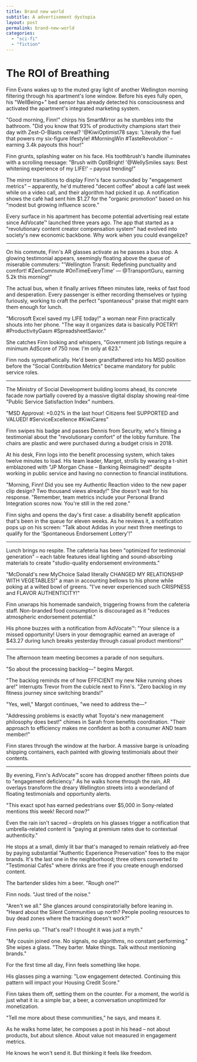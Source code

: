 ```yaml
---
title: Brand new world
subtitle: A advertisement dystopia
layout: post
permalink: brand-new-world
categories: 
  - "sci-fi"
  - "fiction"
---
```


<!-- Unsolicited Praise, Paid in Kind: A Novel Marketing Concept Faces Significant Hurdles

A concept for a marketing and compensation service that would automatically detect positive online mentions of a product and compensate the creator based on the content's reach presents an intriguing, albeit highly complex, proposition. While the idea of rewarding genuine positive sentiment is appealing, its practical implementation faces substantial legal, ethical, and technical challenges that would need careful consideration and innovative solutions to overcome.

The core premise involves crawling the internet to find unsolicited positive reviews, blog posts, social media updates, and other content featuring a specific product (like Adidas in the user's example). Upon discovery, the service would assess the content's reach or views and, based on a predetermined budget, send a monetary compensation to the individual who posted it.

However, this model deviates significantly from existing marketing practices, such as influencer marketing or incentivized review programs, where there's a prior agreement or action taken by the content creator with the expectation of compensation or free product. This "finders keepers, we pay you" approach for unsolicited content introduces unique complications.

Legal and Ethical Minefield:

One of the most significant challenges lies in navigating the legal and ethical landscape surrounding online endorsements and testimonials. Regulatory bodies, such as the Federal Trade Commission (FTC) in the United States, require clear and conspicuous disclosure of any material connection between an endorser and an advertiser. A "material connection" includes monetary compensation or anything of value.

Under the proposed model, a person posting a genuine, unsolicited positive review would receive a payment after the fact, without any prior agreement or knowledge that their post could lead to compensation. This retrospective payment could arguably create a material connection that, according to current guidelines, would necessitate disclosure. However, requiring a user to retroactively disclose a payment they didn't solicit or expect poses a significant practical and legal challenge. Failure to comply with disclosure requirements can result in hefty fines and reputational damage for both the service and the brand.

Furthermore, the practice of paying for positive mentions, even if unsolicited, raises ethical questions about the authenticity of online sentiment. Critics might argue that such a service could incentivize individuals to post positive content solely in the hopes of being discovered and compensated, potentially leading to a less genuine and more commercially motivated online environment. Maintaining consumer trust in online reviews and recommendations is paramount, and a system that could be perceived as "buying" positive buzz could erode that trust.

Technical Complexities:

Beyond the legal and ethical considerations, the technical feasibility of such a service presents considerable hurdles:

    Identifying the Creator: Accurately identifying the original author of a piece of online content across diverse platforms (blogs, various social media sites, forums, etc.) can be technically challenging. Unlike structured influencer platforms, the internet is vast and often lacks standardized methods for author attribution that are easily accessible for programmatic identification.
    Tracking Reach and Views: Reliably and accurately tracking the views or reach of a specific piece of content across different and often disparate platforms is a significant technical feat. Each platform has its own metrics and APIs (if available), and aggregating this data consistently and accurately for an individual post, especially as it might be shared and reposted, is highly complex. "Views" can be defined and measured differently across platforms, making a standardized compensation metric difficult to establish.
    Connecting Content to Identity for Payment: Even if a creator could be identified and their content's reach estimated, programmatically connecting that online persona to a real-world identity for the purpose of sending a payment introduces privacy concerns and technical complexities related to payment gateways and user verification without a pre-existing user account on the service.
    Crawling and Analysis at Scale: Effectively crawling a significant portion of the internet to identify relevant positive mentions in real-time, analyzing their sentiment, and estimating their reach would require a robust and sophisticated technical infrastructure capable of handling massive amounts of data and constantly evolving platform structures.

Potential Alternatives and Considerations:

While the direct unsolicited payment model faces significant obstacles, variations or alternative approaches might be more viable. For instance:

    Running Contests or Campaigns: Brands could actively encourage users to share their positive experiences through clearly communicated contests or campaigns where participation implicitly acknowledges the possibility of a reward. This shifts the dynamic from unsolicited payment to incentivized participation with explicit disclosure.
    Leveraging Existing Influencer Platforms: Focusing on collaborating with individuals who are already creating content and have an established online presence and engaged audience, through existing influencer marketing platforms, provides a more structured and legally compliant approach to compensated endorsements.
    Focusing on User-Generated Content Rights: Instead of direct payment per mention, a service could focus on identifying compelling user-generated content and facilitating the process for brands to request usage rights, potentially offering a license fee to the creator. This acknowledges the value of the content without directly paying for the positive sentiment itself.

In conclusion, the concept of automatically compensating individuals for unsolicited positive online mentions, while innovative in its intent to reward genuine enthusiasm, is fraught with considerable legal, ethical, and technical challenges. The current regulatory environment emphasizes transparency and disclosure for compensated endorsements, which is difficult to reconcile with a retrospective, unsolicited payment model. The technical hurdles of identifying creators and accurately tracking content reach across the internet are also substantial. For such a service to be successful and compliant, it would likely need to fundamentally rethink its approach to address these complex issues. -->

# The ROI of Breathing

Finn Evans wakes up to the muted gray light of another Wellington morning filtering through his apartment's lone window. Before his eyes fully open, his "WellBeing+" bed sensor has already detected his consciousness and activated the apartment's integrated marketing system.

"Good morning, Finn!" chirps his SmartMirror as he stumbles into the bathroom. "Did you know that 93% of productivity champions start their day with Zest-O-Blasts cereal? '@KiwiOptimist78 says: 'Literally the fuel that powers my six-figure lifestyle! #MorningWin #TasteRevolution' – earning 3.4k payouts this hour!"

Finn grunts, splashing water on his face. His toothbrush's handle illuminates with a scrolling message: "Brush with OptiBright! '@WellySmiles says: Best whitening experience of my LIFE!' – payout trending!"

The mirror transitions to display Finn's face surrounded by "engagement metrics" – apparently, he'd muttered "decent coffee" about a café last week while on a video call, and their algorithm had picked it up. A notification shows the café had sent him $1.27 for the "organic promotion" based on his "modest but growing influence score."

Every surface in his apartment has become potential advertising real estate since AdVocate™ launched three years ago. The app that started as a "revolutionary content creator compensation system" had evolved into society's new economic backbone. Why work when you could evangelize?

---

On his commute, Finn's AR glasses activate as he passes a bus stop. A glowing testimonial appears, seemingly floating above the queue of miserable commuters: "'Wellington Transit: Redefining punctuality and comfort! #ZenCommute #OnTimeEveryTime' — @TransportGuru, earning 5.2k this morning!"

The actual bus, when it finally arrives fifteen minutes late, reeks of fast food and desperation. Every passenger is either recording themselves or typing furiously, working to craft the perfect "spontaneous" praise that might earn them enough for lunch.

"Microsoft Excel saved my LIFE today!" a woman near Finn practically shouts into her phone. "The way it organizes data is basically POETRY! #ProductivityGasm #SpreadsheetSavior."

She catches Finn looking and whispers, "Government job listings require a minimum AdScore of 750 now. I'm only at 623."

Finn nods sympathetically. He'd been grandfathered into his MSD position before the "Social Contribution Metrics" became mandatory for public service roles.

---

The Ministry of Social Development building looms ahead, its concrete facade now partially covered by a massive digital display showing real-time "Public Service Satisfaction Index" numbers.

"MSD Approval: +0.02% in the last hour! Citizens feel SUPPORTED and VALUED! #ServiceExcellence #KiwiCares"

Finn swipes his badge and passes Dennis from Security, who's filming a testimonial about the "revolutionary comfort" of the lobby furniture. The chairs are plastic and were purchased during a budget crisis in 2018.

At his desk, Finn logs into the benefit processing system, which takes twelve minutes to load. His team leader, Margot, strolls by wearing a t-shirt emblazoned with "JP Morgan Chase – Banking Reimagined!" despite working in public service and having no connection to financial institutions.

"Morning, Finn! Did you see my Authentic Reaction video to the new paper clip design? Two thousand views already!" She doesn't wait for his response. "Remember, team metrics include your Personal Brand Integration scores now. You're still in the red zone."

Finn sighs and opens the day's first case: a disability benefit application that's been in the queue for eleven weeks. As he reviews it, a notification pops up on his screen: "Talk about Adidas in your next three meetings to qualify for the 'Spontaneous Endorsement Lottery'!"

---

Lunch brings no respite. The cafeteria has been "optimized for testimonial generation" – each table features ideal lighting and sound-absorbing materials to create "studio-quality endorsement environments."

"McDonald's new MyChoice Salad literally CHANGED MY RELATIONSHIP WITH VEGETABLES!" a man in accounting bellows to his phone while poking at a wilted bowl of greens. "I've never experienced such CRISPNESS and FLAVOR AUTHENTICITY!"

Finn unwraps his homemade sandwich, triggering frowns from the cafeteria staff. Non-branded food consumption is discouraged as it "reduces atmospheric endorsement potential."

His phone buzzes with a notification from AdVocate™: "Your silence is a missed opportunity! Users in your demographic earned an average of $43.27 during lunch breaks yesterday through casual product mentions!"

---

The afternoon team meeting becomes a parade of non sequiturs.

"So about the processing backlog—" begins Margot.

"The backlog reminds me of how EFFICIENT my new Nike running shoes are!" interrupts Trevor from the cubicle next to Finn's. "Zero backlog in my fitness journey since switching brands!"

"Yes, well," Margot continues, "we need to address the—"

"Addressing problems is exactly what Toyota's new management philosophy does best!" chimes in Sarah from benefits coordination. "Their approach to efficiency makes me confident as both a consumer AND team member!"

Finn stares through the window at the harbor. A massive barge is unloading shipping containers, each painted with glowing testimonials about their contents.

---

By evening, Finn's AdVocate™ score has dropped another fifteen points due to "engagement deficiency." As he walks home through the rain, AR overlays transform the dreary Wellington streets into a wonderland of floating testimonials and opportunity alerts.

"This exact spot has earned pedestrians over $5,000 in Sony-related mentions this week! Record now?"

Even the rain isn't sacred – droplets on his glasses trigger a notification that umbrella-related content is "paying at premium rates due to contextual authenticity."

He stops at a small, dimly lit bar that's managed to remain relatively ad-free by paying substantial "Authentic Experience Preservation" fees to the major brands. It's the last one in the neighborhood; three others converted to "Testimonial Cafés" where drinks are free if you create enough endorsed content.

The bartender slides him a beer. "Rough one?"

Finn nods. "Just tired of the noise."

"Aren't we all." She glances around conspiratorially before leaning in. "Heard about the Silent Communities up north? People pooling resources to buy dead zones where the tracking doesn't work?"

Finn perks up. "That's real? I thought it was just a myth."

"My cousin joined one. No signals, no algorithms, no constant performing." She wipes a glass. "They barter. Make things. Talk without mentioning brands."

For the first time all day, Finn feels something like hope.

His glasses ping a warning: "Low engagement detected. Continuing this pattern will impact your Housing Credit Score."

Finn takes them off, setting them on the counter. For a moment, the world is just what it is: a simple bar, a beer, a conversation unoptimized for monetization.

"Tell me more about these communities," he says, and means it.

As he walks home later, he composes a post in his head – not about products, but about silence. About value not measured in engagement metrics.

He knows he won't send it. But thinking it feels like freedom.

